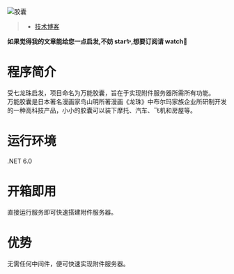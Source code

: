 ![胶囊](https://user-images.githubusercontent.com/40649262/198536468-62c4e279-f322-4d72-a87d-bafc22fbb2d9.png)

> - [技术博客]([https://todo.com](https://www.cnblogs.com/advancewithtimes/p/16844413.html))

**如果觉得我的文章能给您一点启发,不妨 star✨,想要订阅请 watch👀**

# 程序简介
受七龙珠启发，项目命名为万能胶囊，旨在于实现附件服务器所需所有功能。  
万能胶囊是日本著名漫画家鸟山明所著漫画《龙珠》中布尔玛家族企业所研制开发的一种高科技产品，小小的胶囊可以装下摩托、汽车、飞机和房屋等。  

# 运行环境
.NET 6.0

# 开箱即用
直接运行服务即可快速搭建附件服务器。

# 优势
无需任何中间件，便可快速实现附件服务器。
